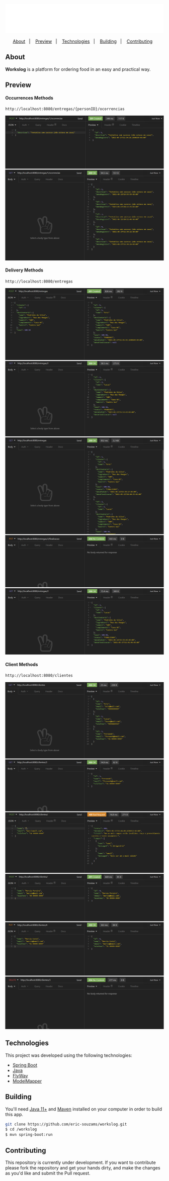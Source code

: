 <p align="center">
  <img src="./public/logo.png" />
</p>

<p align="center">
  <a href="#about">About</a>&nbsp;&nbsp;&nbsp;|&nbsp;&nbsp;&nbsp;
  <a href="#preview">Preview</a>&nbsp;&nbsp;&nbsp;|&nbsp;&nbsp;&nbsp;
  <a href="#technologies">Technologies</a>&nbsp;&nbsp;&nbsp;|&nbsp;&nbsp;&nbsp;
  <a href="#building">Building</a>&nbsp;&nbsp;&nbsp;|&nbsp;&nbsp;&nbsp;
  <a href="#contributing">Contributing</a>&nbsp;&nbsp;&nbsp;
</p>

## About
<strong>Workslog</strong> is a platform for ordering food in an easy and practical way.


## Preview

#### Occurrences Methods
```
http://localhost:8080/entregas/{personID}/ocorrencias
```
<p align="center">
    <img src="./public/1.png" />
    <img src="./public/2.png" />
</p>

#### Delivery Methods
```
http://localhost:8080/entregas
```
<p align="center">
    <img src="./public/3.png" />
    <img src="./public/4.png" />
    <img src="./public/5.png" />
    <img src="./public/6.png" />
    <img src="./public/7.png" />
</p>

#### Client Methods
```
http://localhost:8080/clientes
```
<p align="center">
    <img src="./public/8.png" />
    <img src="./public/9.png" />
    <img src="./public/10.png" />
    <img src="./public/11.png" />
    <img src="./public/12.png" />
    <img src="./public/13.png" />
</p>


## Technologies
This project was developed using the following technologies:

- [Spring Boot](https://spring.io/)
- [Java](https://www.oracle.com/br/java/technologies/javase-jdk11-downloads.html)
- [FlyWay](https://flywaydb.org/)
- [ModelMapper](http://modelmapper.org/)

## Building

You'll need [Java 11+](https://www.oracle.com/br/java/technologies/javase-jdk11-downloads.html) and [Maven](https://maven.apache.org/download.cgi) installed on your computer in order to build this app.

```bash
git clone https://github.com/eric-souzams/workslog.git
$ cd /workslog
$ mvn spring-boot:run
```

## Contributing

This repository is currently under development. If you want to contribute please fork the repository and get your hands dirty, and make the changes as you'd like and submit the Pull request.